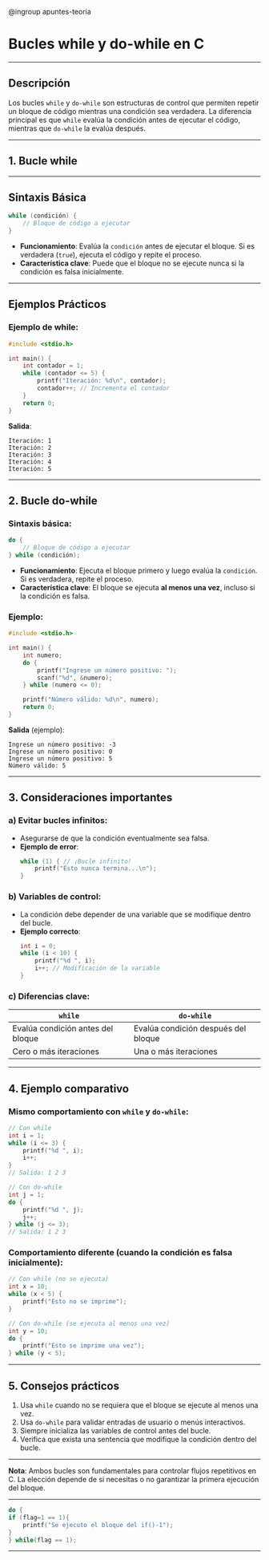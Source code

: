 @ingroup apuntes-teoria

# Bucles while y do-while en C

---

## Descripción

Los bucles `while` y `do-while` son estructuras de control que permiten repetir un bloque de código mientras una condición sea verdadera. La diferencia principal es que `while` evalúa la condición antes de ejecutar el código, mientras que `do-while` la evalúa después.

---

## 1. Bucle while

---

## Sintaxis Básica

```c
while (condición) {
    // Bloque de código a ejecutar
}
```

- **Funcionamiento**: Evalúa la `condición` antes de ejecutar el bloque. Si es verdadera (`true`), ejecuta el código y repite el proceso.
- **Característica clave**: Puede que el bloque no se ejecute nunca si la condición es falsa inicialmente.

---

## Ejemplos Prácticos

### Ejemplo de while:

```c
#include <stdio.h>

int main() {
    int contador = 1;
    while (contador <= 5) {
        printf("Iteración: %d\n", contador);
        contador++; // Incrementa el contador
    }
    return 0;
}
```

**Salida**:

```
Iteración: 1
Iteración: 2
Iteración: 3
Iteración: 4
Iteración: 5
```

---

## 2. Bucle do-while

### Sintaxis básica:

```c
do {
    // Bloque de código a ejecutar
} while (condición);
```

- **Funcionamiento**: Ejecuta el bloque primero y luego evalúa la `condición`. Si es verdadera, repite el proceso.
- **Característica clave**: El bloque se ejecuta **al menos una vez**, incluso si la condición es falsa.

### Ejemplo:

```c
#include <stdio.h>

int main() {
    int numero;
    do {
        printf("Ingrese un número positivo: ");
        scanf("%d", &numero);
    } while (numero <= 0);

    printf("Número válido: %d\n", numero);
    return 0;
}
```

**Salida** (ejemplo):

```
Ingrese un número positivo: -3
Ingrese un número positivo: 0
Ingrese un número positivo: 5
Número válido: 5
```

---

## 3. Consideraciones importantes

### a) Evitar bucles infinitos:

- Asegurarse de que la condición eventualmente sea falsa.
- **Ejemplo de error**:
  ```c
  while (1) { // ¡Bucle infinito!
      printf("Esto nunca termina...\n");
  }
  ```

### b) Variables de control:

- La condición debe depender de una variable que se modifique dentro del bucle.
- **Ejemplo correcto**:
  ```c
  int i = 0;
  while (i < 10) {
      printf("%d ", i);
      i++; // Modificación de la variable
  }
  ```

### c) Diferencias clave:

| `while`                           | `do-while`                          |
| --------------------------------- | ----------------------------------- |
| Evalúa condición antes del bloque | Evalúa condición después del bloque |
| Cero o más iteraciones            | Una o más iteraciones               |

---

## 4. Ejemplo comparativo

### Mismo comportamiento con `while` y `do-while`:

```c
// Con while
int i = 1;
while (i <= 3) {
    printf("%d ", i);
    i++;
}
// Salida: 1 2 3

// Con do-while
int j = 1;
do {
    printf("%d ", j);
    j++;
} while (j <= 3);
// Salida: 1 2 3
```

### Comportamiento diferente (cuando la condición es falsa inicialmente):

```c
// Con while (no se ejecuta)
int x = 10;
while (x < 5) {
    printf("Esto no se imprime");
}

// Con do-while (se ejecuta al menos una vez)
int y = 10;
do {
    printf("Esto se imprime una vez");
} while (y < 5);
```

---

## 5. Consejos prácticos

1. Usa `while` cuando no se requiera que el bloque se ejecute al menos una vez.
2. Usa `do-while` para validar entradas de usuario o menús interactivos.
3. Siempre inicializa las variables de control antes del bucle.
4. Verifica que exista una sentencia que modifique la condición dentro del bucle.

---

**Nota**: Ambos bucles son fundamentales para controlar flujos repetitivos en C. La elección depende de si necesitas o no garantizar la primera ejecución del bloque.

---

```c
do {
if (flag=1 == 1){
	printf("Se ejecuto el bloque del if()-1");
}
} while(flag == 1);
```
---
